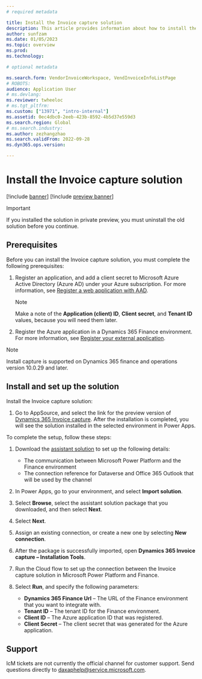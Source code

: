 ```yaml
---
# required metadata

title: Install the Invoice capture solution
description: This article provides information about how to install the Invoice capture solution and integrate it with Microsoft Dynamics 365 Finance.
author: sunfzam
ms.date: 01/05/2023
ms.topic: overview
ms.prod: 
ms.technology: 

# optional metadata

ms.search.form: VendorInvoiceWorkspace, VendInvoiceInfoListPage
# ROBOTS: 
audience: Application User
# ms.devlang: 
ms.reviewer: twheeloc
# ms.tgt_pltfrm: 
ms.custom: ["13971", "intro-internal"]
ms.assetid: 0ec4dbc0-2eeb-423b-8592-4b5d37e559d3
ms.search.region: Global
# ms.search.industry: 
ms.author: zezhangzhao
ms.search.validFrom: 2022-09-28
ms.dyn365.ops.version: 

---
```


# Install the Invoice capture solution

[!include [banner](../includes/banner.md)]
[!include [preview banner](../includes/preview-banner.md)]

> [!IMPORTANT]
> If you installed the solution in private preview, you must uninstall the old solution before you continue.

## Prerequisites

Before you can install the Invoice capture solution, you must complete the following prerequisites:

1. Register an application, and add a client secret to Microsoft Azure Active Directory (Azure AD) under your Azure subscription. For more information, see [Register a web application with AAD](../../dev-itpro/data-entities/services-home-page.md#register-a-web-application-with-aad).

    > [!NOTE]
    > Make a note of the **Application (client) ID**, **Client secret**, and **Tenant ID** values, because you will need them later.

2. Register the Azure application in a Dynamics 365 Finance environment. For more information, see [Register your external application](../../dev-itpro/data-entities/services-home-page.md#register-your-external-application).

>[!NOTE]
>Install capture is supported on Dynamics 365 finance and operations version 10.0.29 and later.

## Install and set up the solution

Install the Invoice capture solution:

1. Go to AppSource, and select the link for the preview version of [Dynamics 365 Invoice capture](https://appsource.microsoft.com/product/dynamics-365/mscrm.dynamics365-invoice-capture-preview?flightCodes=invoicecapture). After the installation is completed, you will see the solution installed in the selected environment in Power Apps.

To complete the setup, follow these steps:  

1. Download the [assistant solution](https://github.com/InvoiceCapture/InstallationTools/releases/download/latest/msdyn_InvoiceCaptureIntallationTools.zip) to set up the following details:

    - The communication between Microsoft Power Platform and the Finance environment
    - The connection reference for Dataverse and Office 365 Outlook that will be used by the channel

2. In Power Apps, go to your environment, and select **Import solution**.
3. Select **Browse**, select the assistant solution package that you downloaded, and then select **Next**.
4. Select **Next**.
5. Assign an existing connection, or create a new one by selecting **New connection**.
6. After the package is successfully imported, open **Dynamics 365 Invoice capture – Installation Tools**.
7. Run the Cloud flow to set up the connection between the Invoice capture solution in Microsoft Power Platform and Finance.
8. Select **Run**, and specify the following parameters:

    - **Dynamics 365 Finance Url** – The URL of the Finance environment that you want to integrate with.
    - **Tenant ID** – The tenant ID for the Finance environment.
    - **Client ID** – The Azure application ID that was registered.
    - **Client Secret** – The client secret that was generated for the Azure application.

## Support 
IcM tickets are not currently the official channel for customer support. Send questions directly to daxaphelp@service.microsoft.com. 
